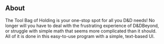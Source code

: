 ## About
The Tool Bag of Holding is your one-stop spot for all you D&D needs!
No longer will you have to deal with the frustrating experience of D&DBeyond, or struggle with simple math that seems more complicated than it should. All of it is done in this easy-to-use program with a simple, text-based UI.